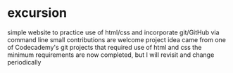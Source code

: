 # excursion

simple website to practice use of html/css and incorporate git/GitHub via command line
small contributions are welcome
project idea came from one of Codecademy's git projects that required use of html and css
the minimum requirements are now completed, but I will revisit and change periodically